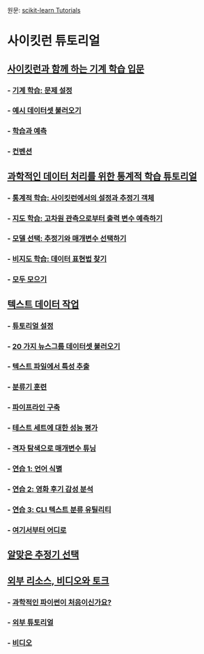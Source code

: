 원문: [scikit-learn Tutorials](https://scikit-learn.org/stable/tutorial/index.html)

# 사이킷런 튜토리얼

## [사이킷런과 함께 하는 기계 학습 입문](basic/tutorial)

### - [기계 학습: 문제 설정](basic/tutorial#기계-학습-문제-설정)
### - [예시 데이터셋 불러오기](basic/tutorial#예시-데이터셋-불러오기)
### - [학습과 예측](basic/tutorial#학습과-예측)
### - [컨벤션](basic/tutorial#컨벤션)

## [과학적인 데이터 처리를 위한 통계적 학습 튜토리얼](statistical_inference)

### - [통계적 학습: 사이킷런에서의 설정과 추정기 객체](statistical_inference/settings)
### - [지도 학습: 고차원 관측으로부터 출력 변수 예측하기](statistical_inference/supervised_learning)
### - [모델 선택: 추정기와 매개변수 선택하기](statistical_inference/model_selection)
### - [비지도 학습: 데이터 표현법 찾기](statistical_inference/unsupervised_learning)
### - [모두 모으기](statistical_inference/putting_together)

## [텍스트 데이터 작업](text_analytics/working_with_text_data)

### - [튜토리얼 설정](text_analytics/working_with_text_data#튜토리얼-설정)
### - [20 가지 뉴스그룹 데이터셋 불러오기](text_analytics/working_with_text_data#20개-뉴스그룹-데이터셋-불러오기)
### - [텍스트 파일에서 특성 추출](text_analytics/working_with_text_data#텍스트-파일에서-특성-추출)
### - [분류기 훈련](text_analytics/working_with_text_data#분류기-훈련)
### - [파이프라인 구축](text_analytics/working_with_text_data#파이프라인-구축)
### - [테스트 세트에 대한 성능 평가](text_analytics/working_with_text_data#테스트-세트에-대한-성능-평가)
### - [격자 탐색으로 매개변수 튜닝](text_analytics/working_with_text_data#격자-탐색으로-매개변수-튜닝)
### - [연습 1: 언어 식별](text_analytics/working_with_text_data#연습-1-언어-식별)
### - [연습 2: 영화 후기 감성 분석](text_analytics/working_with_text_data#연습-2-영화-후기-감성-분석)
### - [연습 3: CLI 텍스트 분류 유틸리티](text_analytics/working_with_text_data#연습-3-CLI-텍스트-분류-유틸리티)
### - [여기서부터 어디로](text_analytics/working_with_text_data#여기서부터-어디로)

## [알맞은 추정기 선택](machine_learning_map)

## [외부 리소스, 비디오와 토크](../presentations)

### - [과학적인 파이썬이 처음이신가요?](../presentations#과학적인-파이썬이-처음이신가요)
### - [외부 튜토리얼](../presentations#외부-튜토리얼)
### - [비디오](../presentations#비디오)
